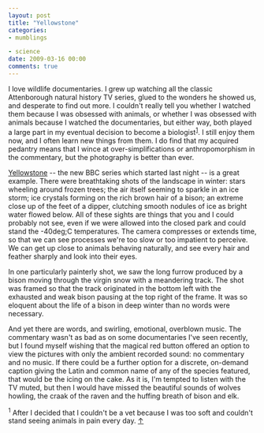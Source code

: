 ```yaml
---
layout: post
title: "Yellowstone"
categories:
- mumblings

- science
date: 2009-03-16 00:00
comments: true
---
```


<p>I love wildlife documentaries. I grew up watching all the classic Attenborough natural history TV series, glued to the wonders he showed us, and desperate to find out more. I couldn't really tell you whether I watched them because I was obsessed with animals, or whether I was obsessed with animals because I watched the documentaries, but either way, both played a large part in my eventual decision to become a biologist<sup id="r1-160309"><a href="#f1-160309">1</a></sup>. I still enjoy them now, and I often learn new things from them. I do find that my acquired pedantry means that I wince at over-simplifications or anthropomorphism in the commentary, but the photography is better than ever.</p>

<p><a href="http://www.bbc.co.uk/iplayer/episode/b00jc6p6/Yellowstone_Winter/">Yellowstone</a> -- the new BBC series which started last night -- is a great example. There were breathtaking shots of the landscape in winter: stars wheeling around frozen trees; the air itself seeming to sparkle in an ice storm; ice crystals forming on the rich brown hair of a bison; an extreme close up of the feet of a dipper, clutching smooth nodules of ice as bright water flowed below. All of these sights are things that you and I could probably not see, even if we were allowed into the closed park and could stand the -40deg;C temperatures. The camera compresses or extends time, so that we can see processes we're too slow or too impatient to perceive. We can get up close to animals behaving naturally, and see every hair and feather sharply and look into their eyes.</p>

<p>In one particularly painterly shot, we saw the long furrow produced by a bison moving through the virgin snow with a meandering track. The shot was framed so that the track originated in the bottom left with the exhausted and weak bison pausing at the top right of the frame. It was so eloquent about the life of a bison in deep winter than no words were necessary.</p>

<p>And yet there are words, and swirling, emotional, overblown music. The commentary wasn't as bad as on some documentaries I've seen recently, but I found myself wishing that the magical red button offered an option to view the pictures with only the ambient recorded sound: no commentary and no music. If there could be a further option for a discrete, on-demand caption giving the Latin and common name of any of the species featured, that would be the icing on the cake. As it is, I'm tempted to listen with the TV muted, but then I would have missed the beautiful sounds of wolves howling, the craak of the raven and the huffing breath of bison and elk.</p>

<p><sup id="f1-160309">1</sup> After I decided that I couldn't be a vet because I was too soft and couldn't stand seeing animals in pain every day. <a href="#r1-160309">&uarr;</a></p>


